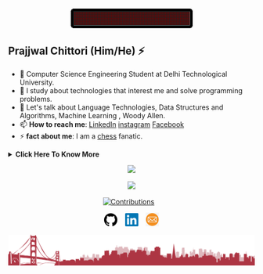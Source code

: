 <p align="center"><img src="https://github.com/pjdurden/pjdurden/blob/main/assets/helloworld.gif"/></p>

## Prajjwal Chittori (Him/He) ⚡
- 🔭 Computer Science Engineering Student at Delhi Technological University.
- 👯 I study about technologies that interest me and solve programming problems.
- 💬 Let's talk about Language Technologies, Data Structures and Algorithms, Machine Learning , Woody Allen.
- 📫 **How to reach me**: [LinkedIn](https://www.linkedin.com/in/prajjwal-chittori/) [instagram](https://www.instagram.com/prajjwal632/) [Facebook](https://www.facebook.com/prajjwal.chittori.7/)
- ⚡ **fact about me**: I am a [chess](https://lichess.org/@/Prajjwal1/perf/classical) fanatic.

<details>
<summary>
  <b> Click Here To Know More </b>
</summary>


### Little More About Me  

I love movies 🎥, cooking :ramen:, music :saxophone:, Sketching 🖌️	and video games :video_game:. I love meeting new people and learning new things, so please feel free to say hello and share a story with me. I'm good at Leadership, Collaboration and Team Building. Currently working as a C++ programmer Intern at [Codespeedy](https://www.codespeedy.com/). Mentored students regarding topics such as technology, management and diversity at [GirlScript](https://www.girlscript.tech/about). The key joke to my young adult life is that if i want to make my parents laugh i tell them about my future plans. I also love giving competetive programming (Who doesn't love bugs, non-sensical problem statements and Time limit Exceeded verdicts ). I'm currently focusing :dart: of Artificial Intelligence, Machine Learning(Convolutional Neural Networks) and ofcourse algorithms.

Here's one of my favorite movies of all time 🎥:- [**Annie Hall** by **Woody Allen**.](https://www.youtube.com/watch?v=OqVgCfZX-yE)

### Programming Languages :scroll:

<img height="32" width="32" src="https://github.com/pjdurden/pjdurden/blob/main/assets/C%2B%2B.svg" />&nbsp;
<img height="32" width="32" src="https://github.com/pjdurden/pjdurden/blob/main/assets/Java.svg" />&nbsp; 
<img height="32" width="32" src="https://github.com/pjdurden/pjdurden/blob/main/assets/python.svg" />&nbsp; 
<img height="32" width="32" src="https://github.com/pjdurden/pjdurden/blob/main/assets/JavaScript.svg" />&nbsp;
<img height="32" width="32" src="https://github.com/pjdurden/pjdurden/blob/main/assets/Php.svg" />&nbsp; 
<img height="32" width="32" src="https://github.com/pjdurden/pjdurden/blob/main/assets/Swift.svg" />&nbsp; 
<img height="32" width="32" src="https://github.com/pjdurden/pjdurden/blob/main/assets/css3.svg" />&nbsp; 
<img height="32" width="32" src="https://github.com/pjdurden/pjdurden/blob/main/assets/kotlin.jfif" />&nbsp; 
<img height="32" width="32" src="https://cdn.thekrishna.in/img/icon/gnubash.svg" />&nbsp; 

### Database Systems :bar_chart:

<img height="32" width="32" src="https://github.com/pjdurden/pjdurden/blob/main/assets/MYSQL.svg" />&nbsp; 
<img height="32" width="32" src="https://github.com/pjdurden/pjdurden/blob/main/assets/MONGODB.svg" />&nbsp; 
<img height="32" width="32" src="https://github.com/pjdurden/pjdurden/blob/main/assets/oracle.png" />&nbsp;&nbsp;
<img height="32" width="32" src="https://github.com/pjdurden/pjdurden/blob/main/assets/SQLITE.jfif" />&nbsp; 
<img height="32" width="32" src="https://github.com/pjdurden/pjdurden/blob/main/assets/msaccess.jfif" />&nbsp; 

### Tools and Frameworks :hammer:

<img height="32" width="32" src="https://github.com/pjdurden/pjdurden/blob/main/assets/pytorch.svg" />&nbsp;
<img height="32" width="32" src="https://github.com/pjdurden/pjdurden/blob/main/assets/sublime%20text.png" />&nbsp; 
<img height="32" width="32" src="https://github.com/pjdurden/pjdurden/blob/main/assets/opencv.svg" />&nbsp; 
<img height="32" width="32" src="https://github.com/pjdurden/pjdurden/blob/main/assets/nodejs.webp" />&nbsp; 
<img height="32" width="32" src="https://github.com/pjdurden/pjdurden/blob/main/assets/googlecolab.png" />&nbsp; 
<img height="32" width="32" src="https://github.com/pjdurden/pjdurden/blob/main/assets/git.svg" />&nbsp; 
<img height="32" width="32" src="https://github.com/pjdurden/pjdurden/blob/main/assets/flutter%20icon.png" />&nbsp; 
<img height="32" width="32" src="https://github.com/pjdurden/pjdurden/blob/main/assets/django.jpg" />&nbsp;  
<img height="32" width="32" src="https://github.com/pjdurden/pjdurden/blob/main/assets/android%20studio.png" />&nbsp; 
<img height="32" width="32" src="https://github.com/pjdurden/pjdurden/blob/main/assets/adobephotoshop.svg" />&nbsp; 
<img height="32" width="32" src="https://github.com/pjdurden/pjdurden/blob/main/assets/LINUX.png" />&nbsp; 

### Notable Projects :trophy:

1. **[6502 processor Emulator](https://github.com/pjdurden/friendly-neighbourhood-6502)**  
2. **[Vidzz Video Sharing Android Application](https://github.com/pjdurden/Vidzz)**
3. **[Video Content Analysis using Machine Learning(YOLO)](https://github.com/pjdurden/Bellman-Ford-Visualization)**
4. **[AI TicTacToe game using Sockets with Leaderboard](https://github.com/pjdurden/Tic-Tac-Toe-Socket)**
5. **[Visualization of Bellman Ford using OpenGL](https://github.com/pjdurden/Bellman-Ford-Visualization)**
6. **[Memo saving and Sharing Android Application](https://github.com/pjdurden/memo-)**
7. **[Calculator in Material Design Dark Theme (Flutter)](https://github.com/pjdurden/Calculate-flutter)**


### Honors and Award :trophy:


1. **Expert at Codeforces [pjdurden](https://codeforces.com/profile/pjdurden)**
2. **CodeChef Highest Rating 1890 [pjdurden](https://www.codechef.com/users/pjdurden)**
   - February Challenge 2021 Div 2: Rank - 52 ( College Rank 2)
   - January Challenge 2021 Div 3: Rank - 439 (College Rank 12)
   - CodeChef push_back(2): Rank - 382 (College Rank 6)
   - January Lunchtime 2021 Div 2: Rank - 636
3. **Leetcode 3 Star Programmer(Highest Rating 1679) [Pjdope](https://leetcode.com/Pjdope/)**  
4. **[Code-A-Thon](https://dare2compete.com/hackathon/1022-code-a-thon-code-a-thon/details) Organised by Furenergy GRID: Rank - 5 (College Rank 1)**
5. **Google Kickstart Round B 2021: Rank - 1476**
6. **Cleared Facebook Hacker Cup (2020) Qualification Round**
7. **Gold Medal, Young Scientist Talent Test (2017)**
 
<br></details>
<p float="left" align="middle" height="600" width="400">
  <img  src = "https://github-readme-stats.vercel.app/api?username=pjdurden&show_icons=true&hide=contribs,prs"/>
  </p>
  <p float="left" align="middle" height="300" width="400">
  <img src = "https://github-readme-stats.vercel.app/api/top-langs/?username=pjdurden&langs_count=5&show_icons=true&hide=C,CUDA" />
  </p>
  
  
  

<!-- footer --!>
<!---<p align="center"><a href="http://hits.dwyl.com/pjdurden/public-apis.svg"><img src="http://hits.dwyl.com/pjdurden/public-apis.svg" alt="HitCount"></a></p>--->
<p align="center">
 <a href="https://github.com/pjdurden?tab=repositories"><img src="https://img.shields.io/badge/contributions-welcome-brightgreen.svg?style=flat" alt="Contributions"></a>
&nbsp;&nbsp;
  
<p align="center">
    <a id="GitHub" href="https://github.com/pjdurden/"><img width="27px" src="https://github.com/pjdurden/pjdurden/blob/main/assets/github%20icon.png" alt="Prajjwal Chittori - GitHub" /></a>
    &nbsp;&nbsp;     
    <a id="LinkedIn" href="https://www.linkedin.com/in/prajjwal-chittori/"><img width="27px" src="https://github.com/pjdurden/pjdurden/blob/main/assets/linkedin%20new.png" alt="Prajjwal Chittori - LinkedIn" /></a> 
    &nbsp;&nbsp;
   <a id="Mail" href="mailto:prajjwalchittori1@gmail.com"><img width="27px" src="https://github.com/pjdurden/pjdurden/blob/main/assets/email%20new.png" alt="Prajjwal Chittori - Mail"/></a>
</p>
<img src="https://github.com/pjdurden/pjdurden/blob/main/assets/landscape.png"/>
